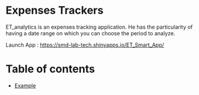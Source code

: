 # Expenses Trackers 
ET_analytics is an expenses tracking application. He has the particularity of having a date range on which you can choose the period to analyze.

Launch App : https://smd-lab-tech.shinyapps.io/ET_Smart_App/

# Table of contents

- [Example](#example)
